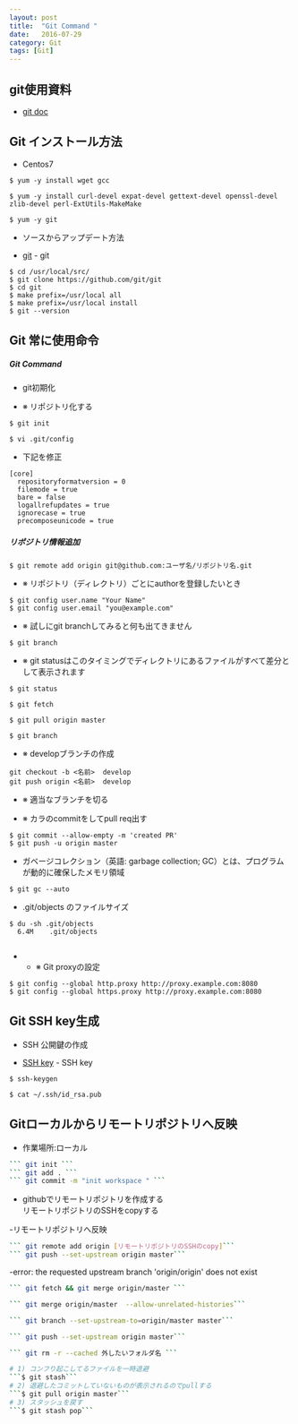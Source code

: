 ```yaml
---
layout: post
title:  "Git Command "
date:   2016-07-29
category: Git
tags: [Git]
---
```


## git使用資料

- [git doc](https://git-scm.com/book/ja/v2)

## Git インストール方法

- Centos7    

~~~
$ yum -y install wget gcc   

$ yum -y install curl-devel expat-devel gettext-devel openssl-devel zlib-devel perl-ExtUtils-MakeMake   

$ yum -y git   

~~~

- ソースからアップデート方法   

- [git](https://git-scm.com/downloads) - git  

~~~
$ cd /usr/local/src/
$ git clone https://github.com/git/git
$ cd git
$ make prefix=/usr/local all
$ make prefix=/usr/local install
$ git --version

~~~

## Git 常に使用命令   

##### Git Command 

- git初期化   

- ※ リポジトリ化する   

~~~
$ git init
~~~

~~~
$ vi .git/config  
~~~

- 下記を修正    

~~~
[core]
  repositoryformatversion = 0  
  filemode = true    
  bare = false
  logallrefupdates = true
  ignorecase = true
  precomposeunicode = true
~~~

##### リポジトリ情報追加  

~~~
$ git remote add origin git@github.com:ユーザ名/リポジトリ名.git
~~~

- ※ リポジトリ（ディレクトリ）ごとにauthorを登録したいとき  

~~~
$ git config user.name "Your Name"
$ git config user.email "you@example.com"
~~~

- ※ 試しにgit branchしてみると何も出てきません    

~~~
$ git branch
~~~

- ※ git statusはこのタイミングでディレクトリにあるファイルがすべて差分として表示されます   

~~~
$ git status  

$ git fetch    

$ git pull origin master   

$ git branch     
~~~

- ※  developブランチの作成  

~~~
git checkout -b <名前>  develop
git push origin <名前>  develop
~~~

- ※ 適当なブランチを切る

- ※ カラのcommitをしてpull req出す

~~~
$ git commit --allow-empty -m 'created PR'
$ git push -u origin master
~~~

-  ガベージコレクション（英語: garbage collection; GC）とは、プログラムが動的に確保したメモリ領域    

~~~
$ git gc --auto
~~~

- .git/objects のファイルサイズ

~~~
$ du -sh .git/objects
  6.4M    .git/objects   
  
~~~

- * ※  Git proxyの設定    

~~~       
$ git config --global http.proxy http://proxy.example.com:8080
$ git config --global https.proxy http://proxy.example.com:8080
~~~       

## Git SSH key生成

- SSH 公開鍵の作成

- [SSH key](https://help.github.com/articles/generating-an-ssh-key/) - SSH key

~~~     
$ ssh-keygen

$ cat ~/.ssh/id_rsa.pub

~~~     
## Gitローカルからリモートリポジトリへ反映

- 作業場所:ローカル


~~~sh
``` git init ```    
``` git add . ```    
``` git commit -m "init workspace " ``` 
~~~    

- githubでリモートリポジトリを作成する    
    リモートリポジトリのSSHをcopyする     
 
-リモートリポジトリへ反映

~~~sh
``` git remote add origin [リモートリポジトリのSSHのcopy]```     
``` git push --set-upstream origin master```     
~~~


-error: the requested upstream branch 'origin/origin' does not exist    

~~~sh
``` git fetch && git merge origin/master ```     

``` git merge origin/master  --allow-unrelated-histories```     

``` git branch --set-upstream-to=origin/master master```     

``` git push --set-upstream origin master```    

``` git rm -r --cached 外したいフォルダ名 ```   
~~~

~~~sh
# 1) コンフり起こしてるファイルを一時退避
```$ git stash```
# 2) 退避したコミットしていないものが表示されるのでpullする
```$ git pull origin master```
# 3) スタッシュを戻す
```$ git stash pop```
~~~

